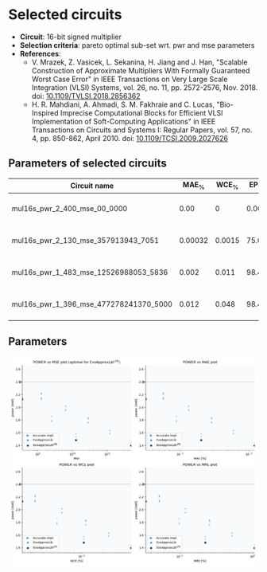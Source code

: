 
Selected circuits
===================
 - **Circuit**: 16-bit signed multiplier
 - **Selection criteria**: pareto optimal sub-set wrt. pwr and mse parameters
 - **References**: 
   - V. Mrazek, Z. Vasicek, L. Sekanina, H. Jiang and J. Han, "Scalable Construction of Approximate Multipliers With Formally Guaranteed Worst Case Error" in IEEE Transactions on Very Large Scale Integration (VLSI) Systems, vol. 26, no. 11, pp. 2572-2576, Nov. 2018. doi: [10.1109/TVLSI.2018.2856362](https://dx.doi.org/10.1109/TVLSI.2018.2856362)
   - H. R. Mahdiani, A. Ahmadi, S. M. Fakhraie and C. Lucas, "Bio-Inspired Imprecise Computational Blocks for Efficient VLSI Implementation of Soft-Computing Applications" in IEEE Transactions on Circuits and Systems I: Regular Papers, vol. 57, no. 4, pp. 850-862, April 2010. doi: [10.1109/TCSI.2009.2027626](https://dx.doi.org/10.1109/TCSI.2009.2027626)


Parameters of selected circuits
----------------------------

| Circuit name | MAE<sub>%</sub> | WCE<sub>%</sub> | EP<sub>%</sub> | MRE<sub>%</sub> | MSE | Download |
| --- |  --- | --- | --- | --- | --- | --- | 
| mul16s_pwr_2_400_mse_00_0000 | 0.00 | 0 | 0.00 | 0.00 | 0 |  [[Verilog<sub>generic</sub>](mul16s_pwr_2_400_mse_00_0000_gen.v)] [[Verilog<sub>PDK45</sub>](mul16s_pwr_2_400_mse_00_0000_pdk45.v)]  [[C](mul16s_pwr_2_400_mse_00_0000.c)] |
| mul16s_pwr_2_130_mse_357913943_7051 | 0.00032 | 0.0015 | 75.00 | 0.034 | 357913944 |  [[Verilog<sub>generic</sub>](mul16s_pwr_2_130_mse_357913943_7051_gen.v)] [[Verilog<sub>PDK45</sub>](mul16s_pwr_2_130_mse_357913943_7051_pdk45.v)]  [[C](mul16s_pwr_2_130_mse_357913943_7051.c)] |
| mul16s_pwr_1_483_mse_12526988053_5836 | 0.002 | 0.011 | 98.43 | 0.22 | 12526988054 |  [[Verilog<sub>generic</sub>](mul16s_pwr_1_483_mse_12526988053_5836_gen.v)] [[Verilog<sub>PDK45</sub>](mul16s_pwr_1_483_mse_12526988053_5836_pdk45.v)]  [[C](mul16s_pwr_1_483_mse_12526988053_5836.c)] |
| mul16s_pwr_1_396_mse_477278241370_5000 | 0.012 | 0.048 | 98.44 | 1.06 | 477278241370 |  [[Verilog<sub>generic</sub>](mul16s_pwr_1_396_mse_477278241370_5000_gen.v)] [[Verilog<sub>PDK45</sub>](mul16s_pwr_1_396_mse_477278241370_5000_pdk45.v)]  [[C](mul16s_pwr_1_396_mse_477278241370_5000.c)] |
    
Parameters
--------------
![Parameters figure](fig.png)
             